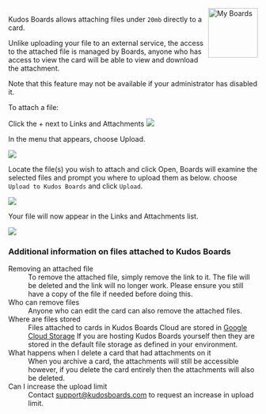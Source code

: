 <img style="float: right" src="/assets/images/boards-logo.jpg" height="100" alt="My Boards" />

Kudos Boards allows attaching files under `20mb` directly to a card.

Unlike uploading your file to an external service, the access to the attached file is managed by Boards, anyone who has access to view the card will be able to view and download the attachment.

Note that this feature may not be available if your administrator has disabled it.

To attach a file:

Click the + next to Links and Attachments
![](/assets/boards/attaching1.png)

In the menu that appears, choose Upload.

![](/assets/boards/attaching2.png)

Locate the file(s) you wish to attach and click Open, Boards will examine the selected files and prompt you where to upload them as below. choose `Upload to Kudos Boards` and click `Upload`.

![](/assets/boards/attaching3.png)

Your file will now appear in the Links and Attachments list.

![](/assets/boards/attaching4.png)

### Additional information on files attached to Kudos Boards

<dl>

<dt>Removing an attached file</dt>
<dd>To remove the attached file, simply remove the link to it. The file will be deleted and the link will no longer work. Please ensure you still have a copy of the file if needed before doing this.</dd>

<dt>Who can remove files</dt>
<dd>Anyone who can edit the card can also remove the attached files.</dd>

<dt>Where are files stored</dt>
<dd>Files attached to cards in Kudos Boards Cloud are stored in <a target="_blank" href="https://cloud.google.com/storage/">Google Cloud Storage</a> If you are hosting Kudos Boards yourself then they are stored in the default file storage as defined in your environment.</dd>

<dt>What happens when I delete a card that had attachments on it</dt>
<dd>When you archive a card, the attachments will still be accessible however, if you delete the card entirely then the attachments will also be deleted.</dd>

<dt>Can I increase the upload limit</dt>
<dd>Contact <a href="mailto:support@kudosboards.com">support@kudosboards.com</a> to request an increase in upload limit.</dd>
</dl>
